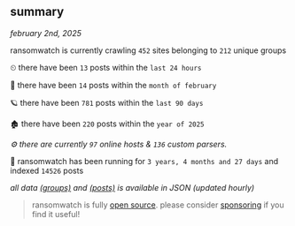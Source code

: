 
## summary
_february 2nd, 2025_

ransomwatch is currently crawling `452` sites belonging to `212` unique groups

⏲ there have been `13` posts within the `last 24 hours`

🦈 there have been `14` posts within the `month of february`

🪐 there have been `781` posts within the `last 90 days`

🏚 there have been `220` posts within the `year of 2025`

_⚙️ there are currently `97` online hosts & `136` custom parsers._

🦕 ransomwatch has been running for `3 years, 4 months and 27 days` and indexed `14526` posts

_all data  [(groups)](http://ransomwhat.telemetry.ltd/groups) and [(posts)](http://ransomwhat.telemetry.ltd/posts) is available in JSON (updated hourly)_

> ransomwatch is fully [open source](https://github.com/joshhighet/ransomwatch#ransomwatch--). please consider [sponsoring](https://github.com/sponsors/joshhighet) if you find it useful!
